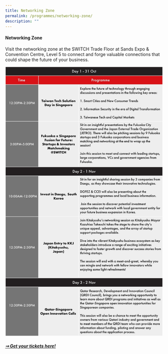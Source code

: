 ```yaml
---
title: Networking Zone
permalink: /programmes/networking-zone/
description: ""
---
```

#### **Networking Zone**

Visit the networking zone at the SWITCH Trade Floor at Sands Expo & Convention Centre, Level 5 to connect and forge valuable connections that could shape the future of your business.

![](/images/2023/networking%20zone1.jpeg)

##### [➞ Get your tickets here!](/register)